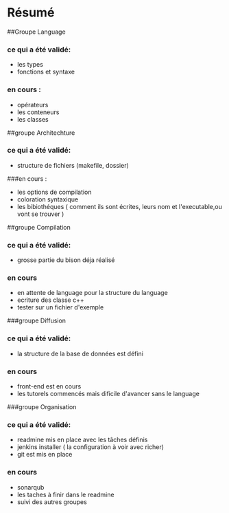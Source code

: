 # Résumé
##Groupe Language
### ce qui a été validé: 
+ les types 
+ fonctions et syntaxe

### en cours :
+ opérateurs 
+ les conteneurs 
+ les classes

##groupe Architechture
### ce qui a été validé: 
+ structure de fichiers (makefile, dossier) 

###en cours : 
+ les options de compilation 
+ coloration syntaxique 
+ les bibiothéques ( comment ils sont écrites, leurs nom et l'executable,ou vont se trouver ) 

##groupe Compilation
### ce qui a été validé: 
+ grosse partie du bison déja réalisé 
### en cours 
+ en attente de language pour la structure du language 
+ ecriture des classe c++ 
+ tester sur un fichier d'exemple 

###groupe Diffusion
### ce qui a été validé: 
+ la structure de la base de données est défini
### en cours 
+ front-end est en cours 
+ les tutorels commencés mais dificile d'avancer sans le language

###groupe Organisation
### ce qui a été validé: 
+ readmine mis en place avec les tâches définis
+ jenkins installer ( la configuration à voir avec richer)
+ git est mis en place 
### en cours 
+ sonarqub 
+ les taches à finir dans le readmine
+ suivi des autres groupes


